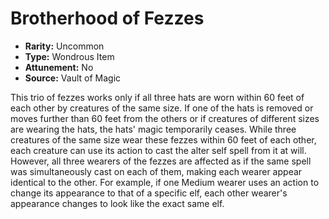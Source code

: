 # Brotherhood of Fezzes

- **Rarity:** Uncommon
- **Type:** Wondrous Item
- **Attunement:** No
- **Source:** Vault of Magic

This trio of fezzes works only if all three hats are worn within 60 feet of each other by creatures of the same size. If one of the hats is removed or moves further than 60 feet from the others or if creatures of different sizes are wearing the hats, the hats' magic temporarily ceases. While three creatures of the same size wear these fezzes within 60 feet of each other, each creature can use its action to cast the alter self spell from it at will. However, all three wearers of the fezzes are affected as if the same spell was simultaneously cast on each of them, making each wearer appear identical to the other. For example, if one Medium wearer uses an action to change its appearance to that of a specific elf, each other wearer's appearance changes to look like the exact same elf.
